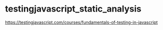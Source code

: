 # testingjavascript_static_analysis

https://testingjavascript.com/courses/fundamentals-of-testing-in-javascript

